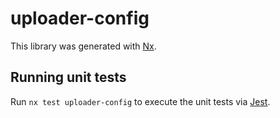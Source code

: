 # uploader-config

This library was generated with [Nx](https://nx.dev).

## Running unit tests

Run `nx test uploader-config` to execute the unit tests via [Jest](https://jestjs.io).
